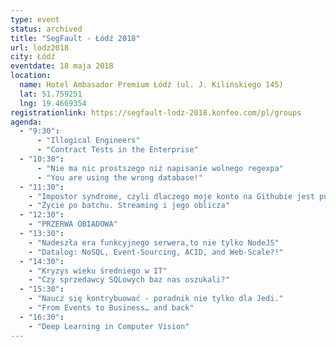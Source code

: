 ```yaml
---
type: event
status: archived
title: "SegFault - Łódź 2018"
url: lodz2018
city: Łódź
eventdate: 18 maja 2018
location:
  name: Hotel Ambasador Premium Łódź (ul. J. Kilińskiego 145)
  lat: 51.759251
  lng: 19.4669354
registrationlink: https://segfault-lodz-2018.konfeo.com/pl/groups
agenda:
  - "9:30":
      - "Illogical Engineers"
      - "Contract Tests in the Enterprise"
  - "10:30":
      - "Nie ma nic prostszego niż napisanie wolnego regexpa"
      - "You are using the wrong database!"
  - "11:30":
    - "Impostor syndrome, czyli dlaczego moje konto na Githubie jest puste"
    - "Życie po batchu. Streaming i jego oblicza"
  - "12:30":
    - "PRZERWA OBIADOWA"
  - "13:30":
    - "Nadeszła era funkcyjnego serwera,to nie tylko NodeJS"
    - "Datalog: NoSQL, Event-Sourcing, ACID, and Web-Scale?!"
  - "14:30":
    - "Kryzys wieku średniego w IT"
    - "Czy sprzedawcy SQLowych baz nas oszukali?"
  - "15:30":
    - "Naucz się kontrybuować - poradnik nie tylko dla Jedi."
    - "From Events to Business… and back"
  - "16:30":
    - "Deep Learning in Computer Vision"
---
```

